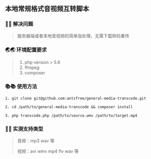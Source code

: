 ## 本地常规格式音视频互转脚本

### 🚀🚀 解决问题

> 服务器端或者本地音视频的简单自处理，无需下载转码重传

### 🌏🌏 环境配置要求

> 1. php version > 5.6
> 2. ffmpeg
> 3. composer

### 📚📚 使用方法

```
1. git clone git@github.com:antsfree/general-media-transcode.git

2. cd /path/to/general-media-transcode && composer install

3. php transcode.php /path/to/source.wmv /path/to/target.mp4
```

### 🌲🌲 实测支持类型

> 音频：mp3 wav 等
> 
> 视频：avi wmv mp4 flv wav 等


